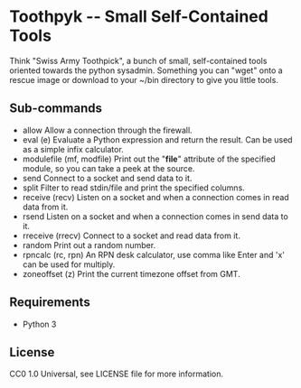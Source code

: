 # Toothpyk -- Small Self-Contained Tools

Think "Swiss Army Toothpick", a bunch of small, self-contained tools oriented towards
the python sysadmin.  Something you can "wget" onto a rescue image or download to
your ~/bin directory to give you little tools.

## Sub-commands

- allow               Allow a connection through the firewall.
- eval (e)            Evaluate a Python expression and return the result.
                    Can be used as a simple infix calculator.
- modulefile (mf, modfile)
                    Print out the "__file__" attribute of the specified
                    module, so you can take a peek at the source.
- send                Connect to a socket and send data to it.
- split               Filter to read stdin/file and print the specified
                    columns.
- receive (recv)      Listen on a socket and when a connection comes in read
                    data from it.
- rsend               Listen on a socket and when a connection comes in send
                    data to it.
- rreceive (rrecv)    Connect to a socket and read data from it.
- random              Print out a random number.
- rpncalc (rc, rpn)   An RPN desk calculator, use comma like Enter and 'x'
                    can be used for multiply.
- zoneoffset (z)      Print the current timezone offset from GMT.

## Requirements

- Python 3

## License

CC0 1.0 Universal, see LICENSE file for more information.

<!-- vim: ts=4 sw=4 ai et tw=85
-->
